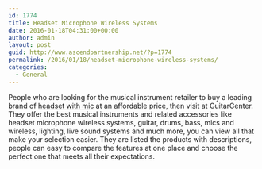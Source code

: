 ```yaml
---
id: 1774
title: Headset Microphone Wireless Systems
date: 2016-01-18T04:31:00+00:00
author: admin
layout: post
guid: http://www.ascendpartnership.net/?p=1774
permalink: /2016/01/18/headset-microphone-wireless-systems/
categories:
  - General
---
```

People who are looking for the musical instrument retailer to buy a leading brand of [headset with mic](http://www.guitarcenter.com/Headset-Microphone-Wireless-Systems.gc) at an affordable price, then visit at GuitarCenter. They offer the best musical instruments and related accessories like headset microphone wireless systems, guitar, drums, bass, mics and wireless, lighting, live sound systems and much more, you can view all that make your selection easier. They are listed the products with descriptions, people can easy to compare the features at one place and choose the perfect one that meets all their expectations.